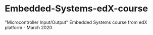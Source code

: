 # Embedded-Systems-edX-course
"Microcontroller Input/Output" Embedded Systems course from edX platform - March 2020
